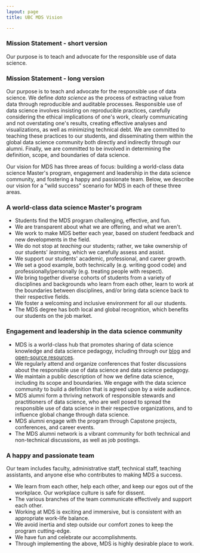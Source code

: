 ```yaml
---
layout: page
title: UBC MDS Vision

---
```


### Mission Statement - short version

Our purpose is to teach and advocate for the responsible use of data science.

### Mission Statement - long version

Our purpose is to teach and advocate for the responsible use of data science.
We define _data science_ as the process of extracting value from data through reproducible and auditable processes. 
Responsible use of data science involves insisting on reproducible practices, carefully considering the ethical implications of one's work, clearly communicating and not overstating one's results, creating effective analyses and visualizations, as well as minimizing technical debt.
We are committed to teaching these practices to our students, and disseminating them within the global data science community both directly and indirectly through our alumni. Finally, we are committed to be involved in determining the definition, scope, and boundaries of data science. 

Our vision for MDS has three areas of focus: building a world-class data science Master's program, engagement and leadership in the data science community, and fostering a happy and passionate team. Below, we describe our vision for a "wild success" scenario for MDS in each of these three areas. 

### A world-class data science Master's program

- Students find the MDS program challenging, effective, and fun.
- We are transparent about what we are offering, and what we aren't.
- We work to make MDS better each year, based on student feedback and new developments in the field.
- We do not stop at _teaching_ our students; rather, we take ownership of our students' _learning_, which we carefully assess and assist.
- We support our students' academic, professional, and career growth.
- We set a good example, both technically (e.g. writing good code) and professionally/personally (e.g. treating people with respect).
- We bring together diverse cohorts of students from a variety of disciplines and backgrounds who learn from each other, learn to work at the boundaries between disciplines, and/or bring data science back to their respective fields.
- We foster a welcoming and inclusive environment for all our students. 
- The MDS degree has both local and global recognition, which benefits our students on the job market.

### Engagement and leadership in the data science community

- MDS is a world-class hub that promotes sharing of data science knowledge and data science pedagogy, including through our [blog](https://ubc-mds.github.io) and [open-source resources](https://github.com/ubc-mds/public).
- We regularly attend and organize conferences that foster discussions about the responsible use of data science and data science pedagogy.
- We maintain a public description of how we define data science, including its scope and boundaries. We engage with the data science community to build a definition that is agreed upon by a wide audience.
- MDS alumni form a thriving network of responsible stewards and practitioners of data science, who are well posed to spread the responsible use of data science in their respective organizations, and to influence global change through data science.
- MDS alumni engage with the program through Capstone projects, conferences, and career events.
- The MDS alumni network is a vibrant community for both technical and non-technical discussions, as well as job postings. 

### A happy and passionate team

Our team includes faculty, administrative staff, technical staff, teaching assistants, and anyone else who contributes to making MDS a success.

- We learn from each other, help each other, and keep our egos out of the workplace. Our workplace culture is safe for dissent.
- The various branches of the team communicate effectively and support each other.
- Working at MDS is exciting and immersive, but is consistent with an appropriate work-life balance. 
- We avoid inertia and step outside our comfort zones to keep the program cutting-edge.
- We have fun and celebrate our accomplishments.
- Through implementing the above, MDS is highly desirable place to work.

